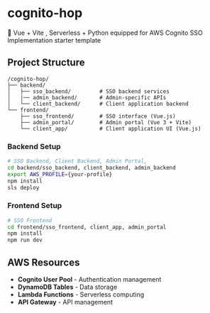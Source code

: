 # cognito-hop
🐇 Vue + Vite ,  Serverless + Python equipped for AWS Cognito SSO Implementation starter template 


## Project Structure

```
/cognito-hop/
├── backend/
│   ├── sso_backend/         # SSO backend services
│   |── admin_backend/       # Admin-specific APIs
│   └── client_backend/      # Client application backend
└── frontend/
    ├── sso_frontend/        # SSO interface (Vue.js)
    ├── admin_portal/        # Admin portal (Vue 3 + Vite)
    └── client_app/          # Client application UI (Vue.js)
```

### Backend Setup

```bash
# SSO Backend, Client Backend, Admin Portal, 
cd backend/sso_backend, client_backend, admin_backend
export AWS_PROFILE={your-profile}
npm install
sls deploy
```

### Frontend Setup

```bash
# SSO Frontend
cd frontend/sso_frontend, client_app, admin_portal
npm install
npm run dev
```


## AWS Resources

- **Cognito User Pool** - Authentication management
- **DynamoDB Tables** - Data storage
- **Lambda Functions** - Serverless computing
- **API Gateway** - API management
